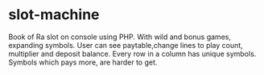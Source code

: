 # slot-machine
 Book of Ra slot on console using PHP. With wild and bonus games, expanding symbols. 
 User can see paytable,change lines to play count, multiplier and deposit balance.
 Every row in a column has unique symbols. Symbols which pays more, are harder to get.
